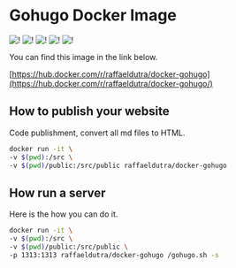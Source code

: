 # Gohugo Docker Image

![!](https://img.shields.io/dub/l/vibe-d.svg) ![!](https://img.shields.io/docker/stars/raffaeldutra/docker-gohugo.svg) ![!](https://img.shields.io/docker/pulls/raffaeldutra/docker-gohugo.svg) ![!](https://img.shields.io/docker/automated/raffaeldutra/docker-gohugo.svg) ![!](https://img.shields.io/docker/build/raffaeldutra/docker-gohugo.svg)

You can find this image in the link below.

[https://hub.docker.com/r/raffaeldutra/docker-gohugo](https://hub.docker.com/r/raffaeldutra/docker-gohugo/)


## How to publish your website

Code publishment, convert all md files to HTML.

```bash
docker run -it \
-v $(pwd):/src \
-v $(pwd)/public:/src/public raffaeldutra/docker-gohugo
```

## How run a server

Here is the how you can do it.

```bash
docker run -it \
-v $(pwd):/src \
-v $(pwd)/public:/src/public \
-p 1313:1313 raffaeldutra/docker-gohugo /gohugo.sh -s
```

